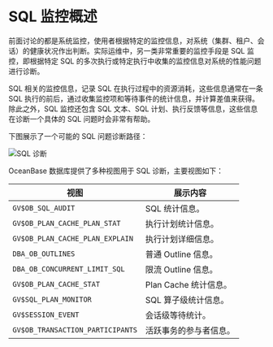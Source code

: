 # SQL 监控概述

前面讨论的都是系统监控，使用者根据特定的监控信息，对系统（集群、租户、会话）的健康状况作出判断。实际运维中，另一类非常重要的监控手段是 SQL 监控，即根据特定 SQL 的多次执行或特定执行中收集的监控信息对系统的性能问题进行诊断。

SQL 相关的监控信息，记录 SQL 在执行过程中的资源消耗，这些信息通常在一条 SQL 执行的前后，通过收集监控项和等待事件的统计信息，并计算差值来获得。除此之外，SQL 监控还包含 SQL 文本、SQL 计划、执行反馈等信息，这些信息在诊断一个具体的 SQL 问题时会非常有帮助。

下图展示了一个可能的 SQL 问题诊断路径：

![SQL 诊断](https://obbusiness-private.oss-cn-shanghai.aliyuncs.com/doc/img/observer-enterprise/V4.2.1/manage/sql-diagnosis.jpg)

OceanBase 数据库提供了多种视图用于 SQL 诊断，主要视图如下：

|视图|展示内容|
|---|---|
|`GV$OB_SQL_AUDIT`|SQL 统计信息。|
|`GV$OB_PLAN_CACHE_PLAN_STAT`|执行计划统计信息。|
|`GV$OB_PLAN_CACHE_PLAN_EXPLAIN`|执行计划详细信息。|
|`DBA_OB_OUTLINES`|普通 Outline 信息。|
|`DBA_OB_CONCURRENT_LIMIT_SQL`|限流 Outline 信息。|
|`GV$OB_PLAN_CACHE_STAT`|Plan Cache 统计信息。|
|`GV$SQL_PLAN_MONITOR`|SQL 算子级统计信息。|
|`GV$SESSION_EVENT`|会话级等待统计。|
|`GV$OB_TRANSACTION_PARTICIPANTS`|活跃事务的参与者信息。|
